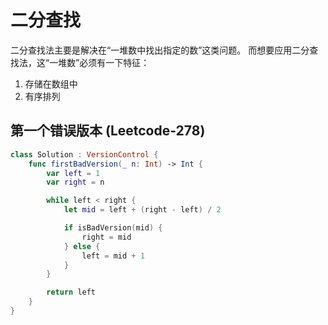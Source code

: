 # 二分查找

二分查找法主要是解决在“一堆数中找出指定的数”这类问题。
而想要应用二分查找法，这“一堆数”必须有一下特征：

1.  存储在数组中
2. 有序排列

## 第一个错误版本 (Leetcode-278)


```swift
class Solution : VersionControl {
    func firstBadVersion(_ n: Int) -> Int {
        var left = 1
        var right = n

        while left < right {
            let mid = left + (right - left) / 2

            if isBadVersion(mid) {
                right = mid
            } else {
                left = mid + 1
            }
        }

        return left
    }
}
```